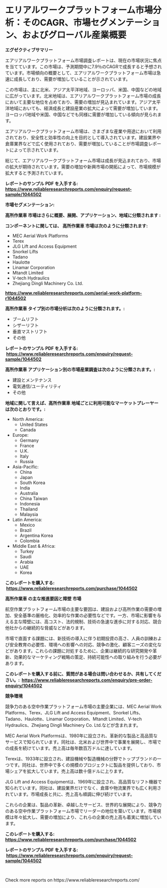 <p><h1>エリアルワークプラットフォーム市場分析：そのCAGR、市場セグメンテーション、およびグローバル産業概要</h1></p><p><strong>エグゼクティブサマリー</strong></p>
<p><p>エアリアルワークプラットフォーム市場調査レポートは、現在の市場状況に焦点を当てています。この市場は、予測期間中に7.9％のCAGRで成長すると予想されています。市場傾向の概要として、エアリアルワークプラットフォーム市場は急速に成長しており、需要が増加していることが示されています。</p><p>この市場は、主に北米、アジア太平洋地域、ヨーロッパ、米国、中国などの地域に広がっています。北米地域は、エアリアルワークプラットフォーム市場の成長において主要な地位を占めており、需要の増加が見込まれています。アジア太平洋地域においても、経済成長と建設産業の拡大によって需要が増加しています。ヨーロッパ地域や米国、中国などでも同様に需要が増加している傾向が見られます。</p><p>エアリアルワークプラットフォーム市場は、さまざまな産業や用途において利用されており、安全性と効率性の向上を目的として導入されています。建設業界や倉庫業界などで広く使用されており、需要が増加していることが市場調査レポートによって示されています。</p><p>総じて、エアリアルワークプラットフォーム市場は成長が見込まれており、市場の拡大が期待されています。需要の増加や新興市場の開拓によって、市場規模が拡大すると予測されています。</p></p>
<p><strong>レポートのサンプル PDF を入手する: <a href="https://www.reliableresearchreports.com/enquiry/request-sample/1044502">https://www.reliableresearchreports.com/enquiry/request-sample/1044502</a></strong></p>
<p><strong>市場セグメンテーション:</strong></p>
<p><strong> 高所作業車 市場はさらに概要、展開、アプリケーション、地域に分類されます :</strong></p>
<p><strong>コンポーネントに関しては、 高所作業車 市場は次のように分類されます: &nbsp;</strong></p>
<p><ul><li>MEC Aerial Work Platforms</li><li>Terex</li><li>JLG Lift and Access Equipment</li><li>Snorkel Lifts</li><li>Tadano</li><li>Haulotte</li><li>Linamar Corporation</li><li>Mtandt Limited</li><li>V-tech Hydraulics</li><li>Zhejiang Dingli Machinery Co. Ltd.</li></ul></p>
<p><strong><a href="https://www.reliableresearchreports.com/aerial-work-platform-r1044502">https://www.reliableresearchreports.com/aerial-work-platform-r1044502</a></strong></p>
<p><strong> 高所作業車 タイプ別の市場分析は次のように分類されます。:</strong></p>
<p><ul><li>ブームリフト</li><li>シザーリフト</li><li>垂直マストリフト</li><li>その他</li></ul></p>
<p><strong>レポートのサンプル PDF を入手する: &nbsp;<a href="https://www.reliableresearchreports.com/enquiry/request-sample/1044502">https://www.reliableresearchreports.com/enquiry/request-sample/1044502</a></strong></p>
<p><strong> 高所作業車 アプリケーション別の市場産業調査は次のように分類されます。:</strong></p>
<p><ul><li>建設とメンテナンス</li><li>電気通信/ユーティリティ</li><li>その他</li></ul></p>
<p><strong>地域に関して言えば、高所作業車 地域ごとに利用可能なマーケットプレーヤーは次のとおりです。:</strong></p>
<p><ul>
    <li>
        North America:
        <ul>
            <li>United States</li>
            <li>Canada</li>
        </ul>
    </li>
    <li>
        Europe:
        <ul>
            <li>Germany</li>
            <li>France</li>
            <li>U.K.</li>
            <li>Italy</li>
            <li>Russia</li>
        </ul>
    </li>
    <li>
        Asia-Pacific:
        <ul>
            <li>China</li>
            <li>Japan</li>
            <li>South Korea</li>
            <li>India</li>
            <li>Australia</li>
            <li>China Taiwan</li>
            <li>Indonesia</li>
            <li>Thailand</li>
            <li>Malaysia</li>
        </ul>
    </li>
    <li>
        Latin America:
        <ul>
            <li>Mexico</li>
            <li>Brazil</li>
            <li>Argentina Korea</li>
            <li>Colombia</li>
        </ul>
    </li>
    <li>
        Middle East & Africa:
        <ul>
            <li>Turkey</li>
            <li>Saudi</li>
            <li>Arabia</li>
            <li>UAE</li>
            <li>Korea</li>
        </ul>
    </li>
    </ul></p>
<p><strong>このレポートを購入する: &nbsp;<a href="https://www.reliableresearchreports.com/purchase/1044502">https://www.reliableresearchreports.com/purchase/1044502</a></strong></p>
<p><strong>高所作業車 の主な推進要因と障壁 市場</strong></p>
<p><p>航空作業プラットフォーム市場の主要な要因は、建設および高所作業の需要の増加、安全基準の厳格化、効率的な作業の必要性などです。一方、市場に影響を与える主な障壁には、高コスト、法的規制、技術の急速な進歩に対する対応、競合他社からの継続的な脅威などがあります。</p><p>市場で直面する課題には、新技術の導入に伴う初期投資の高さ、人員の訓練および安全教育の必要性、環境への影響への対応、競争の激化、顧客ニーズの変化などがあります。これらの課題に対処するために、企業は継続的な研究開発や革新、効果的なマーケティング戦略の策定、持続可能性への取り組みを行う必要があります。</p></p>
<p><strong>このレポートを購入する前に、質問がある場合は問い合わせるか、共有してください。:&nbsp; <a href="https://www.reliableresearchreports.com/enquiry/pre-order-enquiry/1044502">https://www.reliableresearchreports.com/enquiry/pre-order-enquiry/1044502</a></strong></p>
<p><strong>競争環境</strong></p>
<p><p>競争力のある空中作業プラットフォーム市場の主要企業には、MEC Aerial Work Platforms、Terex、JLG Lift and Access Equipment、Snorkel Lifts、Tadano、Haulotte、Linamar Corporation、Mtandt Limited、V-tech Hydraulics、Zhejiang Dingli Machinery Co. Ltd.などが含まれます。</p><p>MEC Aerial Work Platformsは、1980年に設立され、革新的な製品と高品質なサービスで知られています。同社は、北米および世界中で事業を展開し、市場での成長を続けています。売上高は毎年数百万ドルに達しています。</p><p>Terexは、1933年に設立され、建設機械や製造機械の分野でトップブランドの一つです。同社は、世界中で多くの規模のプロジェクトに製品を提供しており、市場シェアを拡大しています。売上高は数十億ドルに上ります。</p><p>JLG Lift and Access Equipmentは、1969年に設立され、高品質なリフト機器で知られています。同社は、建設業界だけでなく、倉庫や物流業界でも広く利用されています。市場成長と共に、売上高も順調に伸び続けています。</p><p>これらの企業は、製品の革新、卓越したサービス、世界的な展開により、競争力のある空中作業プラットフォーム市場でリーダーの地位を築いています。市場規模は年々拡大し、需要の増加により、これらの企業の売上高も着実に増加しています。</p></p>
<p><strong>このレポートを購入する: &nbsp; <a href="https://www.reliableresearchreports.com/purchase/1044502">https://www.reliableresearchreports.com/purchase/1044502</a></strong></p>
<p><strong>レポートのサンプル PDF を入手する: &nbsp;<a href="https://www.reliableresearchreports.com/enquiry/request-sample/1044502">https://www.reliableresearchreports.com/enquiry/request-sample/1044502</a></strong><strong></strong></p>
<p>&nbsp;</p>
<p>Check more reports on https://www.reliableresearchreports.com/</p>